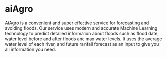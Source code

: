 # aiAgro
AiAgro is a convenient and super effective service for forecasting and avoiding floods. Our service uses modern and accurate Machine Learning technology to predict detailed information about floods such as flood date, water level before and after floods and max water levels. It uses the average water level of each river, and future rainfall forecast as an input to give you all information you need.

